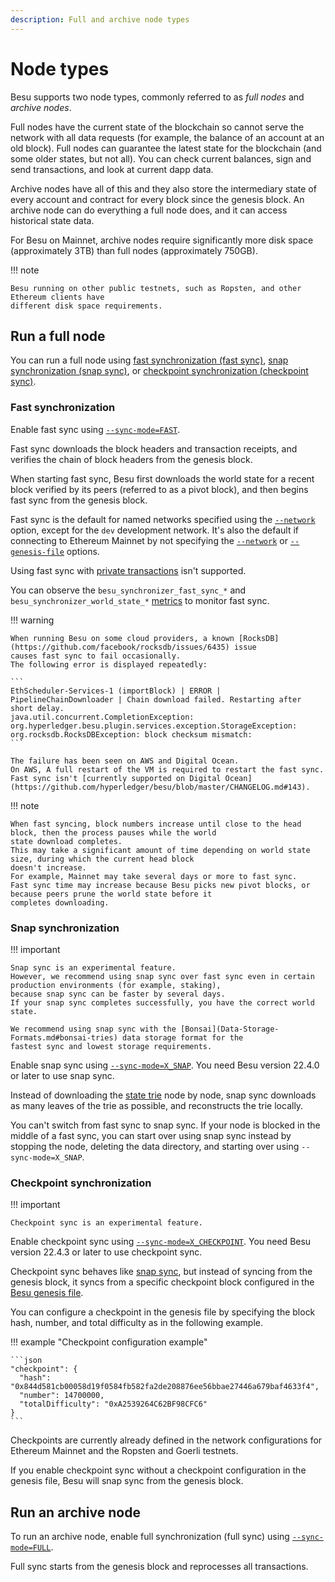 ```yaml
---
description: Full and archive node types
---
```


# Node types

Besu supports two node types, commonly referred to as _full nodes_ and _archive nodes_.

Full nodes have the current state of the blockchain so cannot serve the network with all data
requests (for example, the balance of an account at an old block). Full nodes can guarantee the
latest state for the blockchain (and some older states, but not all). You can check current
balances, sign and send transactions, and look at current dapp data.

Archive nodes have all of this and they also store the intermediary state of every account and
contract for every block since the genesis block. An archive node can do everything a full node
does, and it can access historical state data.

For Besu on Mainnet, archive nodes require significantly more disk space (approximately 3TB) than
full nodes (approximately 750GB).

!!! note

    Besu running on other public testnets, such as Ropsten, and other Ethereum clients have
    different disk space requirements.

## Run a full node

You can run a full node using [fast synchronization (fast sync)](#fast-synchronization),
[snap synchronization (snap sync)](#snap-synchronization), or
[checkpoint synchronization (checkpoint sync)](#checkpoint-synchronization).

### Fast synchronization

Enable fast sync using [`--sync-mode=FAST`](../Reference/CLI/CLI-Syntax.md#sync-mode).

Fast sync downloads the block headers and transaction receipts, and verifies the chain of block headers from the genesis
block.

When starting fast sync, Besu first downloads the world state for a recent block verified by its peers (referred to as a
pivot block), and then begins fast sync from the genesis block.

Fast sync is the default for named networks specified using the [`--network`](../Reference/CLI/CLI-Syntax.md#network)
option, except for the `dev` development network.
It's also the default if connecting to Ethereum Mainnet by not specifying the
[`--network`](../Reference/CLI/CLI-Syntax.md#network) or [`--genesis-file`](../Reference/CLI/CLI-Syntax.md#genesis-file)
options.

Using fast sync with [private transactions](../Concepts/Privacy/Privacy-Overview.md) isn't supported.

You can observe the `besu_synchronizer_fast_sync_*` and `besu_synchronizer_world_state_*`
[metrics](../HowTo/Monitor/Metrics.md#metrics-list) to monitor fast sync.

!!! warning

    When running Besu on some cloud providers, a known [RocksDB](https://github.com/facebook/rocksdb/issues/6435) issue
    causes fast sync to fail occasionally.
    The following error is displayed repeatedly:

    ```
    EthScheduler-Services-1 (importBlock) | ERROR | PipelineChainDownloader | Chain download failed. Restarting after short delay.
    java.util.concurrent.CompletionException: org.hyperledger.besu.plugin.services.exception.StorageException: org.rocksdb.RocksDBException: block checksum mismatch:
    ```

    The failure has been seen on AWS and Digital Ocean.
    On AWS, A full restart of the VM is required to restart the fast sync.
    Fast sync isn't [currently supported on Digital Ocean](https://github.com/hyperledger/besu/blob/master/CHANGELOG.md#143).

!!! note

    When fast syncing, block numbers increase until close to the head block, then the process pauses while the world
    state download completes.
    This may take a significant amount of time depending on world state size, during which the current head block
    doesn't increase.
    For example, Mainnet may take several days or more to fast sync.
    Fast sync time may increase because Besu picks new pivot blocks, or because peers prune the world state before it
    completes downloading.

### Snap synchronization

!!! important

    Snap sync is an experimental feature.
    However, we recommend using snap sync over fast sync even in certain production environments (for example, staking),
    because snap sync can be faster by several days.
    If your snap sync completes successfully, you have the correct world state.

    We recommend using snap sync with the [Bonsai](Data-Storage-Formats.md#bonsai-tries) data storage format for the
    fastest sync and lowest storage requirements.

Enable snap sync using [`--sync-mode=X_SNAP`](../Reference/CLI/CLI-Syntax.md#sync-mode).
You need Besu version 22.4.0 or later to use snap sync.

Instead of downloading the [state trie](Data-Storage-Formats.md) node by node, snap sync downloads as many leaves of the
trie as possible, and reconstructs the trie locally.

You can't switch from fast sync to snap sync.
If your node is blocked in the middle of a fast sync, you can start over using snap sync instead by stopping the node,
deleting the data directory, and starting over using `--sync-mode=X_SNAP`.

### Checkpoint synchronization

!!! important

    Checkpoint sync is an experimental feature.

Enable checkpoint sync using [`--sync-mode=X_CHECKPOINT`](../Reference/CLI/CLI-Syntax.md#sync-mode).
You need Besu version 22.4.3 or later to use checkpoint sync.

Checkpoint sync behaves like [snap sync](#snap-synchronization), but instead of syncing from the
genesis block, it syncs from a specific checkpoint block configured in the [Besu genesis
file](../HowTo/Configure/Genesis-File.md).

You can configure a checkpoint in the genesis file by specifying the block hash, number, and total
difficulty as in the following example.

!!! example "Checkpoint configuration example"

    ```json
    "checkpoint": {
      "hash": "0x844d581cb00058d19f0584fb582fa2de208876ee56bbae27446a679baf4633f4",
      "number": 14700000,
      "totalDifficulty": "0xA2539264C62BF98CFC6"
    }
    ```

Checkpoints are currently already defined in the network configurations for Ethereum Mainnet and
the Ropsten and Goerli testnets.

If you enable checkpoint sync without a checkpoint configuration in the genesis file, Besu will snap
sync from the genesis block.

## Run an archive node

To run an archive node, enable full synchronization (full sync) using
[`--sync-mode=FULL`](../Reference/CLI/CLI-Syntax.md#sync-mode).

Full sync starts from the genesis block and reprocesses all transactions.
